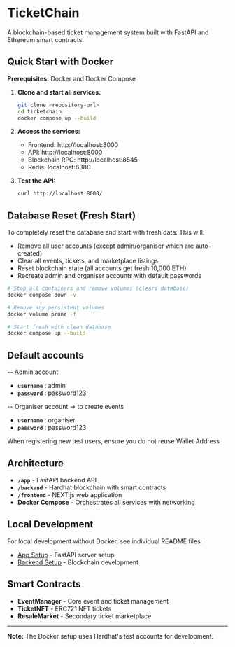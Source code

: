 # TicketChain

A blockchain-based ticket management system built with FastAPI and Ethereum smart contracts.

## Quick Start with Docker

**Prerequisites:** Docker and Docker Compose

1. **Clone and start all services:**

   ```bash
   git clone <repository-url>
   cd ticketchain
   docker compose up --build
   ```

2. **Access the services:**

   - Frontend: http://localhost:3000
   - API: http://localhost:8000
   - Blockchain RPC: http://localhost:8545
   - Redis: localhost:6380

3. **Test the API:**
   ```bash
   curl http://localhost:8000/
   ```

## Database Reset (Fresh Start)

To completely reset the database and start with fresh data:
This will:
- Remove all user accounts (except admin/organiser which are auto-created)
- Clear all events, tickets, and marketplace listings
- Reset blockchain state (all accounts get fresh 10,000 ETH)
- Recreate admin and organiser accounts with default passwords

```bash
# Stop all containers and remove volumes (clears database)
docker compose down -v

# Remove any persistent volumes
docker volume prune -f

# Start fresh with clean database
docker compose up --build
```

## Default accounts
-- Admin account
- **`username`** : admin
- **`password`** : password123

-- Organiser account -> to create events
- **`username`** : organiser
- **`password`** : password123

When registering new test users, ensure you do not reuse Wallet Address



## Architecture

- **`/app`** - FastAPI backend API
- **`/backend`** - Hardhat blockchain with smart contracts
- **`/frontend`** - NEXT.js web application
- **Docker Compose** - Orchestrates all services with networking

## Local Development

For local development without Docker, see individual README files:

- [App Setup](./app/README.md) - FastAPI server setup
- [Backend Setup](./backend/README.md) - Blockchain development

## Smart Contracts

- **EventManager** - Core event and ticket management
- **TicketNFT** - ERC721 NFT tickets
- **ResaleMarket** - Secondary ticket marketplace

---

**Note:** The Docker setup uses Hardhat's test accounts for development. 

